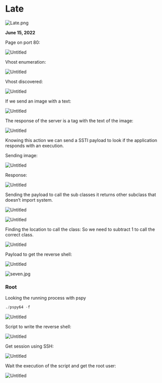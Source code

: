 # Late

![Late.png](Late/Late.png)

**June 15, 2022**

Page on port 80:

![Untitled](Late/Untitled.png)

Vhost enumeration:

![Untitled](Late/Untitled%201.png)

Vhost discovered:

![Untitled](Late/Untitled%202.png)

If we send an image with a text:

![Untitled](Late/Untitled%203.png)

The response of the server is a tag with the text of the image:

![Untitled](Late/Untitled%204.png)

Knowing this action we can send a SSTI payload to look if the application responds with an execution.

Sending image:

![Untitled](Late/Untitled%205.png)

Response:

![Untitled](Late/Untitled%206.png)

Sending the payload to call the sub classes it returns other subclass that doesn’t import system.

![Untitled](Late/Untitled%207.png)

![Untitled](Late/Untitled%208.png)

Finding the location to call the class: So we need to subtract 1 to call the correct class.

![Untitled](Late/Untitled%209.png)

Payload to get the reverse shell:

![Untitled](Late/Untitled%2010.png)

![seven.jpg](Late/seven.jpg)

### Root

Looking the running process with pspy

```python
./pspy64 -f
```

![Untitled](Late/Untitled%2011.png)

Script to write the reverse shell:

![Untitled](Late/Untitled%2012.png)

Get session using SSH:

![Untitled](Late/Untitled%2013.png)

Wait the execution of the script and get the root user:

![Untitled](Late/Untitled%2014.png)
